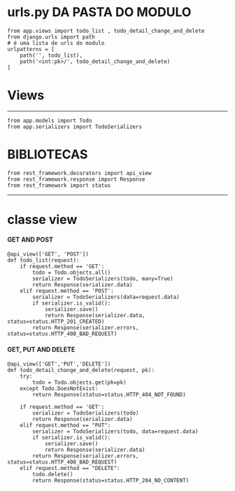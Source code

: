 # urls.py DA PASTA DO MODULO
    from app.views import todo_list , todo_detail_change_and_delete
    from django.urls import path
    # é uma lista de urls do modulo
    urlpatterns = [
        path('', todo_list),
        path('<int:pk>/', todo_detail_change_and_delete)
    ]

# Views
---
    from app.models import Todo
    from app.serializers import TodoSerializers
# BIBLIOTECAS 
    from rest_framework.decorators import api_view
    from rest_framework.response import Response
    from rest_framework import status

---

# classe view 
#### GET AND POST
    @api_view(['GET', 'POST'])
    def todo_list(request):
        if request.method == 'GET':
            todo = Todo.objects.all()
            serializer = TodoSerializers(todo, many=True)
            return Response(serializer.data)
        elif request.method == 'POST':
            serializer = TodoSerializers(data=request.data)
            if serializer.is_valid():
                serializer.save()
                return Response(serializer.data, status=status.HTTP_201_CREATED)
            return Response(serializer.errors, status=status.HTTP_400_BAD_REQUEST)    

           
#### GET, PUT AND DELETE
    @api_view(['GET','PUT','DELETE'])           
    def todo_detail_change_and_delete(request, pk):
        try:
            todo = Todo.objects.get(pk=pk)
        except Todo.DoesNotExist:
            return Response(status=status.HTTP_404_NOT_FOUND) 
        
        if request.method == 'GET':
            serializer = TodoSerializers(todo)
            return Response(serializer.data)
        elif request.method == "PUT":
            serializer = TodoSerializers(todo, data=request.data)
            if serializer.is_valid():
                serializer.save()
                return Response(serializer.data)
            return Response(serializer.errors, status=status.HTTP_400_BAD_REQUEST)
        elif request.method == "DELETE":
            todo.delete()
            return Response(status=status.HTTP_204_NO_CONTENT)

